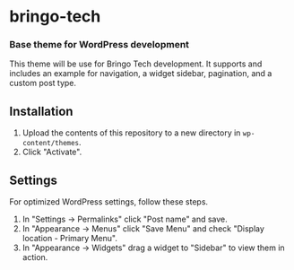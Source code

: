 # bringo-tech

### Base theme for WordPress development

This theme will be use for Bringo Tech development. It supports and includes an example for navigation, a widget sidebar, pagination, and a custom post type.

## Installation

1. Upload the contents of this repository to a new directory in `wp-content/themes`.
1. Click "Activate".

## Settings

For optimized WordPress settings, follow these steps.

1. In "Settings -> Permalinks" click "Post name" and save.
2. In "Appearance -> Menus" click "Save Menu" and check "Display location - Primary Menu".
3. In "Appearance -> Widgets" drag a widget to "Sidebar" to view them in action.
